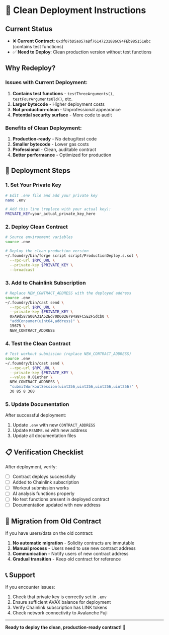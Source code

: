 # 🚀 Clean Deployment Instructions

## Current Status

- ❌ **Current Contract**: `0xdf07bD5a057aBf76147231886C94FEb985151ebc` (contains test functions)
- ✅ **Need to Deploy**: Clean production version without test functions

## Why Redeploy?

### Issues with Current Deployment:

1. **Contains test functions** - `testThreeArguments()`, `testFourArgumentsOld()`, etc.
2. **Larger bytecode** - Higher deployment costs
3. **Not production-clean** - Unprofessional appearance
4. **Potential security surface** - More code to audit

### Benefits of Clean Deployment:

1. **Production-ready** - No debug/test code
2. **Smaller bytecode** - Lower gas costs
3. **Professional** - Clean, auditable contract
4. **Better performance** - Optimized for production

## 🔧 Deployment Steps

### 1. Set Your Private Key

```bash
# Edit .env file and add your private key
nano .env

# Add this line (replace with your actual key):
PRIVATE_KEY=your_actual_private_key_here
```

### 2. Deploy Clean Contract

```bash
# Source environment variables
source .env

# Deploy the clean production version
~/.foundry/bin/forge script script/ProductionDeploy.s.sol \
  --rpc-url $RPC_URL \
  --private-key $PRIVATE_KEY \
  --broadcast
```

### 3. Add to Chainlink Subscription

```bash
# Replace NEW_CONTRACT_ADDRESS with the deployed address
source .env
~/.foundry/bin/cast send \
  --rpc-url $RPC_URL \
  --private-key $PRIVATE_KEY \
  0xA9d587a00A31A52Ed70D6026794a8FC5E2F5dCb0 \
  "addConsumer(uint64,address)" \
  15675 \
  NEW_CONTRACT_ADDRESS
```

### 4. Test the Clean Contract

```bash
# Test workout submission (replace NEW_CONTRACT_ADDRESS)
source .env
~/.foundry/bin/cast send \
  --rpc-url $RPC_URL \
  --private-key $PRIVATE_KEY \
  --value 0.01ether \
  NEW_CONTRACT_ADDRESS \
  "submitWorkoutSession(uint256,uint256,uint256,uint256)" \
  30 85 8 360
```

### 5. Update Documentation

After successful deployment:

1. Update `.env` with new `CONTRACT_ADDRESS`
2. Update `README.md` with new address
3. Update all documentation files

## 📋 Verification Checklist

After deployment, verify:

- [ ] Contract deploys successfully
- [ ] Added to Chainlink subscription
- [ ] Workout submission works
- [ ] AI analysis functions properly
- [ ] No test functions present in deployed contract
- [ ] Documentation updated with new address

## 🔄 Migration from Old Contract

If you have users/data on the old contract:

1. **No automatic migration** - Solidity contracts are immutable
2. **Manual process** - Users need to use new contract address
3. **Communication** - Notify users of new contract address
4. **Gradual transition** - Keep old contract for reference

## 📞 Support

If you encounter issues:

1. Check that private key is correctly set in `.env`
2. Ensure sufficient AVAX balance for deployment
3. Verify Chainlink subscription has LINK tokens
4. Check network connectivity to Avalanche Fuji

---

**Ready to deploy the clean, production-ready contract!** 🎉
